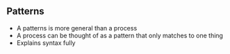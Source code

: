 ## Patterns

- A patterns is more general than a process
- A process can be thought of as a pattern that only matches to one thing
- Explains syntax fully
